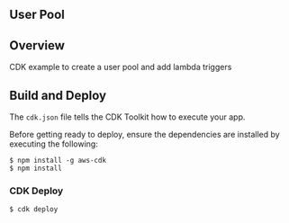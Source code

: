 User Pool
---
## Overview

CDK example to create a user pool and add lambda triggers

## Build and Deploy

The `cdk.json` file tells the CDK Toolkit how to execute your app.

Before getting ready to deploy, ensure the dependencies are installed by executing the following:

```
$ npm install -g aws-cdk
$ npm install
```

### CDK Deploy

```
$ cdk deploy
```